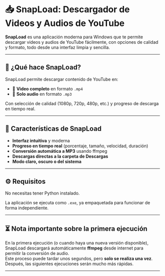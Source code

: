 # 📥 SnapLoad: Descargador de Videos y Audios de YouTube

**SnapLoad** es una aplicación moderna para Windows que te permite descargar videos y audios de YouTube fácilmente, con opciones de calidad y formato, todo desde una interfaz limpia y sencilla.

---

## 🚀 ¿Qué hace SnapLoad?

SnapLoad permite descargar contenido de YouTube en:

- 🎥 **Video completo** en formato `.mp4`
- 🎵 **Solo audio** en formato `.mp3`

Con selección de calidad (1080p, 720p, 480p, etc.) y progreso de descarga en tiempo real.

---

## 🔧 Características de SnapLoad

- **Interfaz intuitiva** y moderna
- **Progreso en tiempo real** (porcentaje, tamaño, velocidad, duración)
- **Conversión automática a MP3** usando ffmpeg
- **Descargas directas a la carpeta de Descargas**
- **Modo claro, oscuro o del sistema**

---

## ⚙️ Requisitos

No necesitas tener Python instalado.

La aplicación se ejecuta como `.exe`, ya empaquetada para funcionar de forma independiente.

---

## ⏳ Nota importante sobre la primera ejecución

En la primera ejecución (o cuando haya una nueva versión disponible), SnapLoad descargará automáticamente **ffmpeg** desde internet para permitir la conversión de audio.  
Este proceso puede tardar unos segundos, pero **solo se realiza una vez**.  
Después, las siguientes ejecuciones serán mucho más rápidas.

---
